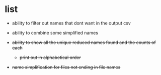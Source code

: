 # list
- ability to filter out names that dont want in the output csv
- ability to combine some simplified names

- ~~ability to show all the unique reduced names found and the counts of each~~
    - ~~print out in alphabetical order~~
- ~~name simplification for files not ending in file names~~